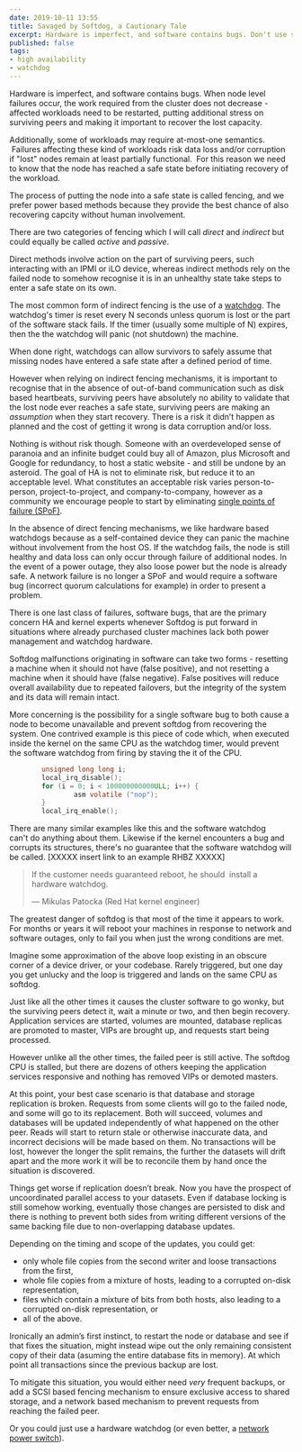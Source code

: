 ```yaml
---
date: 2019-10-11 13:55
title: Savaged by Softdog, a Cautionary Tale
excerpt: Hardware is imperfect, and software contains bugs. Don't use software based watchdogs and expect to survive the latter.
published: false
tags:
- high availability
- watchdog
---
```


Hardware is imperfect, and software contains bugs. When node level failures occur, the work required from the cluster does not decrease - affected workloads need to be restarted, putting additional stress on surviving peers and making it important to recover the lost capacity.

Additionally, some of workloads may require at-most-one semantics.  Failures affecting these kind of workloads risk data loss and/or corruption if "lost" nodes remain at least partially functional.  For this reason we need to know that the node has reached a safe state before initiating recovery of the workload.  

The process of putting the node into a safe state is called fencing, and we prefer power based methods because they provide the best chance of also recovering capcity without human involvement.

There are two categories of fencing which I will call _direct_ and _indirect_ but could equally be called _active_ and _passive_.

Direct methods involve action on the part of surviving peers, such interacting with an IPMI or iLO device, whereas indirect methods rely on the failed node to somehow recognise it is in an unhealthy state take steps to enter a safe state on its own.  

The most common form of indirect fencing is the use of a [watchdog](https://en.wikipedia.org/wiki/Watchdog_timer). The watchdog's timer is reset every N seconds unless quorum is lost or the part of the software stack fails.  If the timer (usually some multiple of N) expires, then the the watchdog will panic (not shutdown) the machine. 

When done right, watchdogs can allow survivors to safely assume that missing nodes have entered a safe state after a defined period of time.  

However when relying on indirect fencing mechanisms, it is important to recognise that in the absence of out-of-band communication such as disk based heartbeats, surviving peers have absolutely no ability to validate that the lost node ever reaches a safe state, surviving peers are making an *assumption* when they start recovery.   There is a risk it didn’t happen as planned and the cost of getting it wrong is data corruption and/or loss.

Nothing is without risk though.  Someone with an overdeveloped sense of paranoia and an infinite budget could buy all of Amazon, plus Microsoft and Google for redundancy, to host a static website - and still be undone by an asteroid.  The goal of HA is not to eliminate risk, but reduce it to an acceptable level.  What constitutes an acceptable risk varies person-to-person, project-to-project, and company-to-company, however as a community we encourage people to start by eliminating [single points of failure (SPoF)](https://en.wikipedia.org/wiki/Single_point_of_failure).

In the absence of direct fencing mechanisms, we like hardware based watchdogs because as a self-contained device they can panic the machine without involvement from the host OS.  If the watchdog fails, the node is still healthy and data loss can only occur through failure of additional nodes.  In the event of a power outage, they also loose power but the node is already safe. A network failure is no longer a SPoF and would require a software bug (incorrect quorum calculations for example) in order to present a problem.  

There is one last class of failures, software bugs, that are the primary concern HA and kernel experts whenever Softdog is put forward in situations where already purchased cluster machines lack both power management and watchdog hardware.

Softdog malfunctions originating in software can take two forms - resetting a machine when it should not have (false positive), and not resetting a machine when it should have (false negative). False positives will reduce overall availability due to repeated failovers, but the integrity of the system and its data will remain intact.

More concerning is the possibility for a single software bug to both cause a node to become unavailable and prevent softdog from recovering the system.   One contrived example is this piece of code which, when executed inside the kernel on the same CPU as the watchdog timer, would prevent the software watchdog from firing by staving the it of the CPU.

```c
        unsigned long long i;
        local_irq_disable();
        for (i = 0; i < 100000000000ULL; i++) {
                asm volatile ("nop");
        }
        local_irq_enable();
```

There are many similar examples like this and the software watchdog can't do anything about them. Likewise if the kernel encounters a bug and corrupts its structures, there's no guarantee that the software watchdog will be called.  [XXXXX insert link to an example RHBZ XXXXX] 

> If the customer needs guaranteed reboot, he should  install a hardware watchdog.
>
>   &mdash; Mikulas Patocka (Red Hat kernel engineer)

The greatest danger of softdog is that most of the time it appears to work.  For months or years it will reboot your machines in response to network and software outages, only to fail you when just the wrong conditions are met.  

Imagine some approximation of the above loop existing in an obscure corner of a device driver, or your codebase.  Rarely triggered, but one day you get unlucky and the loop is triggered and lands on the same CPU as softdog.

Just like all the other times it causes the cluster software to go wonky, but the surviving peers detect it, wait a minute or two, and then begin recovery.  Application services are started, volumes are mounted, database replicas are promoted to master, VIPs are brought up, and requests start being processed.  

However unlike all the other times, the failed peer is still active.  The softdog CPU is stalled, but there are dozens of others keeping the application services responsive and nothing has removed VIPs or demoted masters.

At this point, your best case scenario is that database and storage replication is broken.  Requests from some clients will go to the failed node, and some will go to its replacement.  Both will succeed, volumes and databases will be updated independently of what happened on the other peer.  Reads will start to return stale or otherwise inaccurate data, and incorrect decisions will be made based on them.  No transactions will be lost, however the longer the split remains, the further the datasets will drift apart and the more work it will be to reconcile them by hand once the situation is discovered.

Things get worse if replication doesn’t break.  Now you have the prospect of uncoordinated parallel access to your datasets.  Even if database locking is still somehow working, eventually those changes are persisted to disk and there is nothing to prevent both sides from writing different versions of the same backing file due to non-overlapping database updates.  

Depending on the timing and scope of the updates, you could get:

- only whole file copies from the second writer and loose transactions from the first,
- whole file copies from a mixture of hosts, leading to a corrupted on-disk representation,
- files which contain a mixture of bits from both hosts, also leading to a corrupted on-disk representation, or
- all of the above. 

Ironically an admin’s first instinct, to restart the node or database and see if that fixes the situation, might instead wipe out the only remaining consistent copy of their data (asuming the entire database fits in memory).  At which point all transactions since the previous backup are lost.

To mitigate this situation, you would either need *very* frequent backups, or add a SCSI based fencing mechanism to ensure exclusive access to shared storage, and a network based mechanism to prevent requests from reaching the failed peer.

Or you could just use a hardware watchdog (or even better, a [network power switch](https://www.apc.com/shop/us/en/categories/power-distribution/rack-power-distribution/metered-rack-pdu/N-wj7jiz)).
